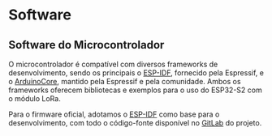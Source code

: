 # Software

## Software do Microcontrolador

O microcontrolador é compatível com diversos frameworks de desenvolvimento, sendo os principais o [ESP-IDF](https://github.com/espressif/esp-idf), fornecido pela Espressif, e o [ArduinoCore](https://github.com/espressif/arduino-esp32), mantido pela Espressif e pela comunidade. Ambos os frameworks oferecem bibliotecas e exemplos para o uso do ESP32-S2 com o módulo LoRa.

Para o firmware oficial, adotamos o [ESP-IDF](https://github.com/espressif/esp-idf) como base para o desenvolvimento, com todo o código-fonte disponível no [GitLab](https://gitlab.com/embarcacoes/estacao-metereologica-lorawan/-/tree/main/colubris?ref_type=heads) do projeto.
